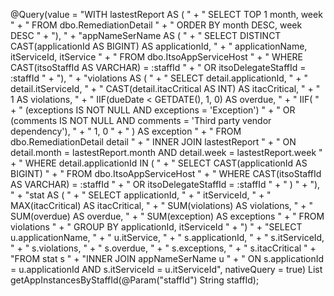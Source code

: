 @Query(value = 
    "WITH lastestReport AS ( " +
    "    SELECT TOP 1 month, week " +
    "    FROM dbo.RemediationDetail " +
    "    ORDER BY month DESC, week DESC " +
    "), " +
    "appNameSerName AS ( " +
    "    SELECT DISTINCT CAST(applicationId AS BIGINT) AS applicationId, " +
    "           applicationName, itServiceId, itService " +
    "    FROM dbo.ItsoAppServiceHost " +
    "    WHERE CAST(itsoStaffId AS VARCHAR) = :staffId " +
    "       OR itsoDelegateStaffId = :staffId " +
    "), " +
    "violations AS ( " +
    "    SELECT detail.applicationId, " +
    "           detail.itServiceId, " +
    "           CAST(detail.itacCritical AS INT) AS itacCritical, " +
    "           1 AS violations, " +
    "           IIF(dueDate < GETDATE(), 1, 0) AS overdue, " +
    "           IIF( " +
    "               (exceptions IS NOT NULL AND exceptions = 'Exception') " +
    "               OR (comments IS NOT NULL AND comments = 'Third party vendor dependency'), " +
    "               1, 0 " +
    "           ) AS exception " +
    "    FROM dbo.RemediationDetail detail " +
    "    INNER JOIN lastestReport  " +
    "        ON detail.month = lastestReport.month AND detail.week = lastestReport.week " +
    "    WHERE detail.applicationId IN ( " +
    "        SELECT CAST(applicationId AS BIGINT) " +
    "        FROM dbo.ItsoAppServiceHost " +
    "        WHERE CAST(itsoStaffId AS VARCHAR) = :staffId " +
    "           OR itsoDelegateStaffId = :staffId " +
    "    ) " +
    "), " +
    "stat AS ( " +
    "    SELECT applicationId, " +
    "           itServiceId, " +
    "           MAX(itacCritical) AS itacCritical, " +
    "           SUM(violations) AS violations, " +
    "           SUM(overdue) AS overdue, " +
    "           SUM(exception) AS exceptions " +
    "    FROM violations " +
    "    GROUP BY applicationId, itServiceId " +
    ") " +
    "SELECT u.applicationName, " +
    "       u.itService, " +
    "       s.applicationId, " +
    "       s.itServiceId, " +
    "       s.violations, " +
    "       s.overdue, " +
    "       s.exceptions, " +
    "       s.itacCritical " +
    "FROM stat s " +
    "INNER JOIN appNameSerName u " +
    "    ON s.applicationId = u.applicationId AND s.itServiceId = u.itServiceId",
    nativeQuery = true)
List<AppInstanceDTO> getAppInstancesByStaffId(@Param("staffId") String staffId);
